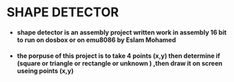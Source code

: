 # SHAPE DETECTOR 

- ####  shape detector is an assembly project written work in assembly 16 bit to run on dosbox or on emu8086   by Eslam Mohamed

- #### the porpuse of this project is to take 4 points (x,y) then determine if (square or triangle or rectangle  or unknown ) ,then draw it on screen useing points (x,y)








